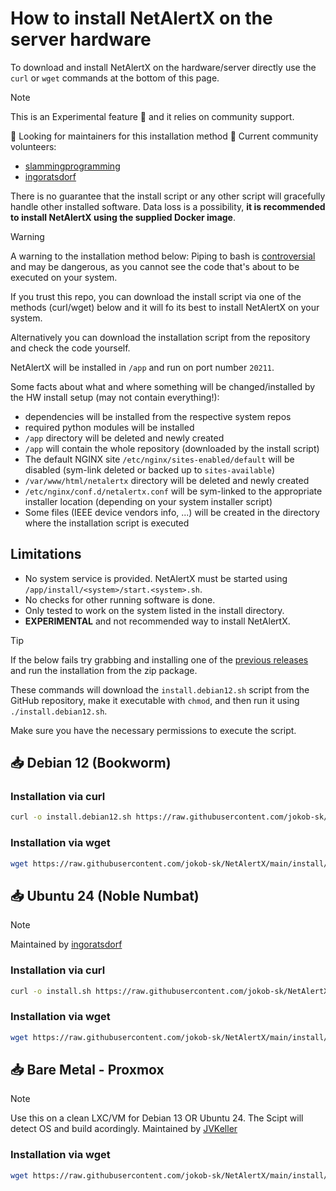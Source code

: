 # How to install NetAlertX on the server hardware

To download and install NetAlertX on the hardware/server directly use the `curl` or `wget` commands at the bottom of this page.

> [!NOTE]
> This is an Experimental feature 🧪 and it relies on community support.
>
> 🙏 Looking for maintainers for this installation method 🙂 Current community volunteers: 
>   - [slammingprogramming](https://github.com/slammingprogramming)
>   - [ingoratsdorf](https://github.com/ingoratsdorf)
>
> There is no guarantee that the install script or any other script will gracefully handle other installed software.
> Data loss is a possibility, **it is recommended to install NetAlertX using the supplied Docker image**.

> [!WARNING]
> A warning to the installation method below: Piping to bash is [controversial](https://pi-hole.net/2016/07/25/curling-and-piping-to-bash) and may
be dangerous, as you cannot see the code that's about to be executed on your system.

If you trust this repo, you can download the install script via one of the methods (curl/wget) below and it will fo its best to install NetAlertX on your system.

Alternatively you can download the installation script from the repository and check the code yourself.

NetAlertX will be installed in `/app` and run on port number `20211`.

Some facts about what and where something will be changed/installed by the HW install setup (may not contain everything!):

- dependencies will be installed from the respective system repos
- required python modules will be installed
- `/app` directory will be deleted and newly created
- `/app` will contain the whole repository (downloaded by the install script)
- The default NGINX site `/etc/nginx/sites-enabled/default` will be disabled (sym-link deleted or backed up to `sites-available`)
- `/var/www/html/netalertx` directory will be deleted and newly created
- `/etc/nginx/conf.d/netalertx.conf` will be sym-linked to the appropriate installer location (depending on your system installer script)
- Some files (IEEE device vendors info, ...) will be created in the directory where the installation script is executed

## Limitations

- No system service is provided. NetAlertX must be started using `/app/install/<system>/start.<system>.sh`.
- No checks for other running software is done.
- Only tested to work on the system listed in the install directory.
- **EXPERIMENTAL** and not recommended way to install NetAlertX.

> [!TIP]  
> If the below fails try grabbing and installing one of the [previous releases](https://github.com/jokob-sk/NetAlertX/releases) and run the installation from the zip package.

These commands will download the `install.debian12.sh` script from the GitHub repository, make it executable with `chmod`, and then run it using `./install.debian12.sh`.

Make sure you have the necessary permissions to execute the script.


## 📥 Debian 12 (Bookworm)

### Installation via curl
```bash
curl -o install.debian12.sh https://raw.githubusercontent.com/jokob-sk/NetAlertX/main/install/debian12/install.debian12.sh && sudo chmod +x install.debian12.sh && sudo ./install.debian12.sh
```

### Installation via wget

```bash
wget https://raw.githubusercontent.com/jokob-sk/NetAlertX/main/install/debian12/install.debian12.sh -O install.debian12.sh && sudo chmod +x install.debian12.sh && sudo ./install.debian12.sh
```

## 📥 Ubuntu 24 (Noble Numbat)

> [!NOTE]
> Maintained by [ingoratsdorf](https://github.com/ingoratsdorf)

### Installation via curl
```bash
curl -o install.sh https://raw.githubusercontent.com/jokob-sk/NetAlertX/main/install/ubuntu24/install.sh && sudo chmod +x install.sh && sudo ./install.sh
```

### Installation via wget

```bash
wget https://raw.githubusercontent.com/jokob-sk/NetAlertX/main/install/ubuntu24/install.sh -O install.sh && sudo chmod +x install.sh && sudo ./install.sh
```

## 📥 Bare Metal - Proxmox

> [!NOTE]
> Use this on a clean LXC/VM for Debian 13 OR Ubuntu 24.
> The Scipt will detect OS and build acordingly. 
> Maintained by [JVKeller](https://github.com/JVKeller)

### Installation via wget
```bash
wget https://raw.githubusercontent.com/jokob-sk/NetAlertX/main/install/proxmox/proxmox-install-netalertx.sh -O proxmox-install-netalertx.sh && chmod +x proxmox-install-netalertx.sh && ./proxmox-install-netalertx.sh
```

